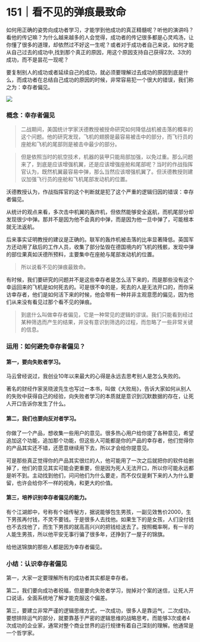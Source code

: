 # 151｜看不见的弹痕最致命

如何用正确的姿势向成功者学习，才能学到他成功的真正精髓呢？听他的演讲吗？看他的传记嘛？为什么越来越多的人会觉得，成功者的传记很多都是心灵鸡汤，让你懂了很多的道理，却依然过不好这一生呢？或者对于成功者自己来说，如何才能从自己过去的成功中,找到那个真正的原因，用这个原因支持自己获得2次、3次的成功，而不是昙花一现呢？

要复制别人的成功或者延续自己的成功，就必须要理解过去成功的原因到底是什么，而成功者在总结自己成功的原因的时候，非常容易犯一个很大的错误，我们称之为：幸存者偏见。

![](../img/5dc2b6eefd194fd1bcec6a1a8059e439.jpg)

### 概念：幸存者偏见

> 二战期间，美国统计学家沃德教授被授命研究如何降低战机被击落的概率的这个问题。他的研究发现，飞机的翅膀是最容易被击中的部分，而飞行员的座舱和飞机的尾部则是被击中最少的部分。

> 但是依照当时的航空技术，机器的装甲只能局部加强，以免过重。那么问题来了，到底是应该增强机翼，还是应该增强座舱和尾部呢？当时的作战指挥官认为，既然机翼最容易中弹，那么当然应该增强机翼了。但沃德教授则建议加强飞行员的座舱和飞机尾部发动机的位置。

沃德教授认为，作战指挥官的这个判断就是犯了这个严重的逻辑归因的错误：幸存者偏见。

从统计的观点来看，多次击中机翼的轰炸机，但依然能够安全返航，而机尾部分却发现很少中弹。那并不是因为他不会真的中弹，而是因为他一旦中弹了，可能根本就无法返航。

后来事实证明教授的建议是正确的。联军的轰炸机被击落的比率显著降低。英国军方还动用了敌后的工作人员，收集了部分坠毁在德国境内的飞机的残骸，发现中弹的部位果真如沃德所预料，主要集中在座舱与尾部发动机的位置。

> 所以说看不见的弹痕最致命。

有时候，我们要研究的问题并不是这些幸存者是怎么活下来的，而是那些没有这个幸运回来的飞机是如何死去的。可是很不幸的是，死去的人是无法开口的，而你采访幸存者，他们是如何活下来的时候，他会带有一种并非主观意愿的偏见，因为他们从来没有看见过那个看不见的弹痕。

> 到底什么叫做幸存者偏见，它是一种常见的逻辑的谬误。我们只能看到经过某种筛选而产生的结果，并没有意识到筛选的过程，而忽略了一些非常关键的信息。

### 运用：如何避免幸存者偏见？

#### 第一，要向失败者学习。

马云曾经说过，我创业10年以来最大的心得是永远去思考别人是怎么失败的。

著名的财经作家吴晓波先生也写过一本书，叫做《大败局》，告诉大家如何从别人的失败中获得自己的经验，向失败者学习的本质就是意识到沉默数据的存在，让死人开口告诉你发生了什么。

#### 第二，我们也要向反对者学习。

你做了一个产品，想收集一些用户的意见。很多热心用户给你提了各种意见，希望追加这个功能，追加那个功能，但这些人可能都是你的产品的幸存者，他们觉得你的产品其实还不错，还愿意继续用下去，所以才会给你提意见。

可是那些真正觉得你的产品其实很烂的人，他可能用了一次之后就把你的软件给删掉了，他们的意见其实可能会更重要，但是因为死人无法开口，所以你可能永远都是听不到。主动找到他们，问问他们为什么要走，而不仅仅是剩下来的人为什么要留，也许会给你不一样的视角，和更大的价值。

#### 第三，培养识别幸存者偏见的能力。

有个江湖郎中，号称有个祖传秘方，据说能够包生男孩，一副见效售价2000，生下男孩再付钱，不灵不要钱。于是很多人去找他。如果生下的是女孩，人们没付钱也不去找他了，而生下男孩的就高高兴兴的把钱给送去了。按照概率啊，有一半的人能生男孩，所以他平安无事行骗了很多年，还挣到了一屋子的锦旗。

给他送锦旗的那些人都是因为幸存者偏见。

### 小结：认识幸存者偏见

第一，大家一定要理解所有的成功者其实都是幸存者。       

第二，我们要向成功者祝福，但是要向失败者学习，抛掉对个案的迷信，让死人开口说话，全面系统地了解才能克服这个偏差。

第三，要建立非常严谨的逻辑思维方式，一次成功，很多人是靠运气，二次成功，要想排除运气的部分，就要靠基于严密的逻辑思维的战略思考。而能够3次或者4次成功的企业家，通常对整个商业世界的运行规律有着自己深刻的理解。他通常是一个哲学家。